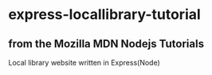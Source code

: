 # express-locallibrary-tutorial
## from the Mozilla MDN Nodejs Tutorials 
Local library website written in Express(Node)
